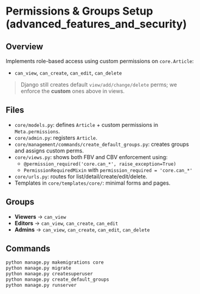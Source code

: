 # Permissions & Groups Setup (advanced_features_and_security)

## Overview
Implements role-based access using custom permissions on `core.Article`:
- `can_view`, `can_create`, `can_edit`, `can_delete`

> Django still creates default `view/add/change/delete` perms; we enforce the **custom** ones above in views.

## Files
- `core/models.py`: defines `Article` + custom permissions in `Meta.permissions`.
- `core/admin.py`: registers `Article`.
- `core/management/commands/create_default_groups.py`: creates groups and assigns custom perms.
- `core/views.py`: shows both FBV and CBV enforcement using:
  - `@permission_required('core.can_*', raise_exception=True)`
  - `PermissionRequiredMixin` with `permission_required = 'core.can_*'`
- `core/urls.py`: routes for list/detail/create/edit/delete.
- Templates in `core/templates/core/`: minimal forms and pages.

## Groups
- **Viewers** → `can_view`
- **Editors** → `can_view`, `can_create`, `can_edit`
- **Admins** → `can_view`, `can_create`, `can_edit`, `can_delete`

## Commands
```bash
python manage.py makemigrations core
python manage.py migrate
python manage.py createsuperuser
python manage.py create_default_groups
python manage.py runserver
